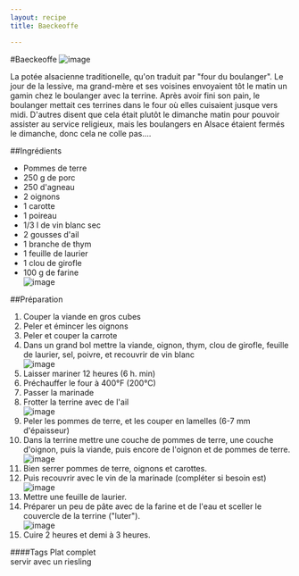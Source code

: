 ```yaml
---
layout: recipe
title: Baeckeoffe

---
```

#Baeckeoffe
![image](img/baeckeoffe7.jpg)  

La potée alsacienne traditionelle, qu'on traduit par "four du boulanger". Le jour de la lessive, ma grand-mère et ses voisines envoyaient tôt le matin un gamin chez le boulanger avec la terrine. Après avoir fini son pain, le boulanger mettait ces terrines dans le four où elles cuisaient jusque vers midi. D'autres disent que cela était plutôt le dimanche matin pour pouvoir assister au service religieux, mais les boulangers en Alsace étaient fermés le dimanche, donc cela ne colle pas....

##Ingrédients
* Pommes de terre
* 250 g de porc
* 250 d'agneau
* 2 oignons
* 1 carotte
* 1 poireau
* 1/3 l de vin blanc sec
* 2 gousses d'ail
* 1 branche de thym
* 1 feuille de laurier
* 1 clou de girofle
* 100 g de farine   
![image](img/baeckeoffe1.jpg)

##Préparation
1. Couper la viande en gros cubes
2. Peler et émincer les oignons
3. Peler et couper la carrote
4. Dans un grand bol mettre la viande, oignon, thym, clou de girofle, feuille de laurier, sel, poivre, et recouvrir de vin blanc   
![image](img/baeckeoffe2.jpg)
5. Laisser mariner 12 heures (6 h. min)
6. Préchauffer le four à 400°F (200°C)
7. Passer la marinade
8. Frotter la terrine avec de l'ail   
![image](img/baeckeoffe3.jpg)
9. Peler les pommes de terre, et les couper en lamelles (6-7 mm d'épaisseur)
10. Dans la terrine mettre une couche de pommes de terre, une couche d'oignon, puis la viande, puis encore de l'oignon et de pommes de terre.   
![image](img/baeckeoffe4.jpg)
11. Bien serrer pommes de terre, oignons et carottes.
12. Puis recouvrir avec le vin de la marinade (compléter si besoin est)   
![image](img/baeckeoffe5.jpg)
13. Mettre une feuille de laurier.
14. Préparer un peu de pâte avec de la farine et de l'eau et sceller le couvercle de la terrine ("luter").   
![image](img/baeckeoffe6.jpg)
15. Cuire 2 heures et demi à 3 heures.

####Tags
Plat complet   
servir avec un riesling


